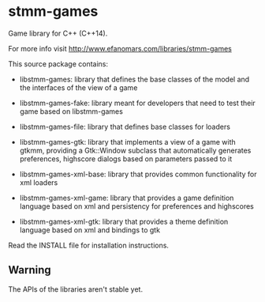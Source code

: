 stmm-games
==========

Game library for C++ (C++14).

For more info visit http://www.efanomars.com/libraries/stmm-games

This source package contains:

- libstmm-games:
    library that defines the base classes of the model and the
    interfaces of the view of a game

- libstmm-games-fake:
    library meant for developers that need to test their game
    based on libstmm-games

- libstmm-games-file:
    library that defines base classes for loaders

- libstmm-games-gtk:
    library that implements a view of a game with gtkmm, providing
    a Gtk::Window subclass that automatically generates preferences,
    highscore dialogs based on parameters passed to it

- libstmm-games-xml-base:
    library that provides common functionality for xml loaders

- libstmm-games-xml-game:
    library that provides a game definition language based
    on xml and persistency for preferences and highscores

- libstmm-games-xml-gtk:
    library that provides a theme definition language based
    on xml and bindings to gtk

Read the INSTALL file for installation instructions.


Warning
-------
The APIs of the libraries aren't stable yet.
